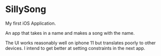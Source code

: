 # SillySong

My first iOS Application.

An app that takes in a name and makes a song with the name.

The UI works reasonably well on iphone 11 but translates poorly to other devices.
I intend to get better at setting constraints in the next app.
